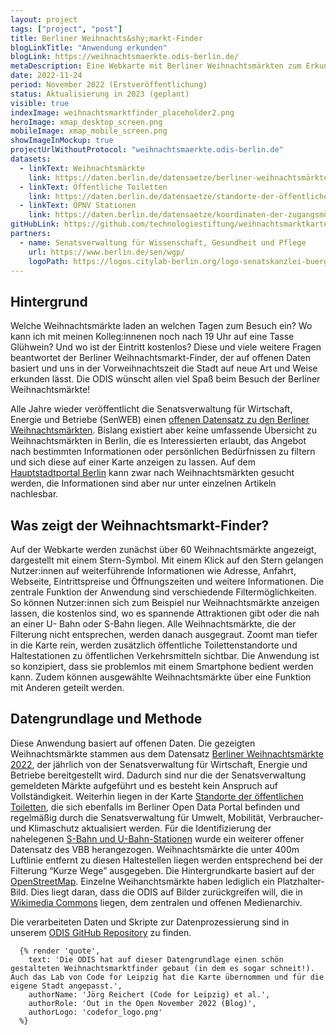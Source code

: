 ```yaml
---
layout: project
tags: ["project", "post"]
title: Berliner Weihnachts&shy;markt-Finder
blogLinkTitle: "Anwendung erkunden"
blogLink: https://weihnachtsmaerkte.odis-berlin.de/
metaDescription: Eine Webkarte mit Berliner Weihnachtsmärkten zum Erkunden, Planen und Teilen. Die Applikation visualisiert einen der populärsten offenen Datensätze der Senatsverwaltung für Wirtschaft, Energie und Betriebe.
date: 2022-11-24
period: November 2022 (Erstveröffentlichung)
status: Aktualisierung in 2023 (geplant)
visible: true
indexImage: weihnachtsmarktfinder_placeholder2.png
heroImage: xmap_desktop_screen.png
mobileImage: xmap_mobile_screen.png
showImageInMockup: true
projectUrlWithoutProtocol: "weihnachtsmaerkte.odis-berlin.de"
datasets:
  - linkText: Weihnachtsmärkte
    link: https://daten.berlin.de/datensaetze/berliner-weihnachtsmärkte
  - linkText: Öffentliche Toiletten
    link: https://daten.berlin.de/datensaetze/standorte-der-öffentlichen-toiletten
  - linkText: ÖPNV Stationen
    link: https://daten.berlin.de/datensaetze/koordinaten-der-zugangsmöglichkeiten-zu-stationen
gitHubLink: https://github.com/technologiestiftung/weihnachtsmarktkarte
partners:
  - name: Senatsverwaltung für Wissenschaft, Gesundheit und Pflege
    url: https://www.berlin.de/sen/wgp/
    logoPath: https://logos.citylab-berlin.org/logo-senatskanzlei-buergermeister-vertikal.svg
---
```


## Hintergrund

Welche Weihnachtsmärkte laden an welchen Tagen zum Besuch ein? Wo kann ich mit meinen Kolleg:innenen noch nach 19 Uhr auf eine Tasse Glühwein? Und wo ist der Eintritt kostenlos? Diese und viele weitere Fragen beantwortet der Berliner Weihnachtsmarkt-Finder, der auf offenen Daten basiert und uns in der Vorweihnachtszeit die Stadt auf neue Art und Weise erkunden lässt. Die ODIS wünscht allen viel Spaß beim Besuch der Berliner Weihnachtsmärkte!

Alle Jahre wieder veröffentlicht die Senatsverwaltung für Wirtschaft, Energie und Betriebe (SenWEB) einen [offenen Datensatz zu den Berliner Weihnachtsmärkten](https://daten.berlin.de/datensaetze/berliner-weihnachtsmärkte-2021). Bislang existiert aber keine umfassende Übersicht zu Weihnachtsmärkten in Berlin, die es Interessierten erlaubt, das Angebot nach bestimmten Informationen oder persönlichen Bedürfnissen zu filtern und sich diese auf einer Karte anzeigen zu lassen. Auf dem [Hauptstadtportal Berlin](https://www.berlin.de/weihnachtsmarkt/) kann zwar nach Weihnachtsmärkten gesucht werden, die Informationen sind aber nur unter einzelnen Artikeln nachlesbar.

## Was zeigt der Weihnachts&shy;markt-Finder?

Auf der Webkarte werden zunächst über 60 Weihnachtsmärkte angezeigt, dargestellt mit einem Stern-Symbol. Mit einem Klick auf den Stern gelangen Nutzer:innen auf weiterführende Informationen wie Adresse, Anfahrt, Webseite, Eintrittspreise und Öffnungszeiten und weitere Informationen. Die zentrale Funktion der Anwendung sind verschiedende Filtermöglichkeiten. So können Nutzer:innen sich zum Beispiel nur Weihnachtsmärkte anzeigen lassen, die kostenlos sind, wo es spannende Attraktionen gibt oder die nah an einer U- Bahn oder S-Bahn liegen. Alle Weihnachtsmärkte, die der Filterung nicht entsprechen, werden danach ausgegraut. Zoomt man tiefer in die Karte rein, werden zusätzlich öffentliche Toilettenstandorte und Haltestationen zu öffentlichen Verkehrsmitteln sichtbar. Die Anwendung ist so konzipiert, dass sie problemlos mit einem Smartphone bedient werden kann. Zudem können ausgewählte Weihnachtsmärkte über eine Funktion mit Anderen geteilt werden.

## Daten&shy;grundlage und Methode

Diese Anwendung basiert auf offenen Daten. Die gezeigten Weihnachtsmärkte stammen aus dem Datensatz [Berliner Weihnachtsmärkte 2022](https://daten.berlin.de/datensaetze/berliner-weihnachtsmärkte-2022), der jährlich von der Senatsverwaltung für Wirtschaft, Energie und Betriebe bereitgestellt wird. Dadurch sind nur die der Senatsverwaltung gemeldeten Märkte aufgeführt und es besteht kein Anspruch auf Vollständigkeit. Weiterhin liegen in der Karte [Standorte der öffentlichen Toiletten](https://daten.berlin.de/datensaetze/standorte-der-öffentlichen-toiletten), die sich ebenfalls im Berliner Open Data Portal befinden und regelmäßig durch die Senatsverwaltung für Umwelt, Mobilität, Verbraucher- und Klimaschutz aktualisiert werden. Für die Identifizierung der nahelegenen [S-Bahn und U-Bahn-Stationen](https://daten.berlin.de/datensaetze/koordinaten-der-zugangsmöglichkeiten-zu-stationen) wurde ein weiterer offener Datensatz des VBB herangezogen. Weihnachtsmärkte die unter 400m Luftlinie entfernt zu diesen Haltestellen liegen werden entsprechend bei der Filterung “Kurze Wege” ausgegeben. Die Hintergrundkarte basiert auf der [OpenStreetMap](https://www.openstreetmap.de).
Einzelne Weihanchtsmärkte haben lediglich ein Platzhalter-Bild. Dies liegt daran, dass die ODIS auf Bilder zurückgreifen will, die in [Wikimedia Commons](https://commons.wikimedia.org/wiki/Commons:First_steps/Uploading_files/de) liegen, dem zentralen und offenen Medienarchiv.

Die verarbeiteten Daten und Skripte zur Datenprozessierung sind in unserem [ODIS GitHub Repository](https://github.com/technologiestiftung/weihnachtsmarktkarte) zu finden.

      {% render 'quote',
        text: 'Die ODIS hat auf dieser Datengrundlage einen schön gestalteten Weihnachtsmarktfinder gebaut (in dem es sogar schneit!). Auch das Lab von Code for Leipzig hat die Karte übernommen und für die eigene Stadt angepasst.',
        authorName: 'Jörg Reichert (Code for Leipzig) et al.',
        authorRole: 'Out in the Open November 2022 (Blog)',
        authorLogo: 'codefor_logo.png'
      %}
